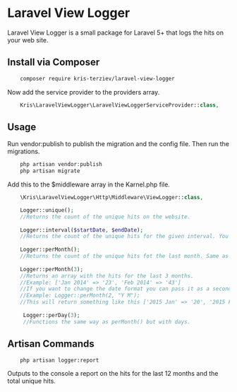 # Laravel View Logger

Laravel View Logger is a small package for Laravel 5+ that logs the hits on your web site.

## Install via Composer

```bash
    composer require kris-terziev/laravel-view-logger
```

Now add the service provider to the providers array.

```php
    Kris\LaravelViewLogger\LaravelViewLoggerServiceProvider::class,
```

## Usage

Run vendor:publish to publish the migration and the config file. Then run the migrations.
``` php
    php artisan vendor:publish
    php artisan migrate
```

Add this to the $middleware array in the Karnel.php file.

```php
    \Kris\LaravelViewLogger\Http\Middleware\ViewLogger::class,
```

```php
    Logger::unique();                          
    //Returns the count of the unique hits on the website.
    
    Logger::interval($startDate, $endDate);    
    //Returns the count of the unique hits for the given interval. You can use Carbon.
    
    Logger::perMonth();                        
    //Returns the count of the unique hits fot the last month. Same as Logger::lastMonth()
    
    Logger::perMonth(3);                       
    //Returns an array with the hits for the last 3 months.
    //Example: ['Jan 2014' => '23', 'Feb 2014' => '43']
    //If you want to change the date format you can pass it as a second parameter
    //Example: Logger::perMonth(2, "Y M");
    //This will return something like this ['2015 Jan' => '20', '2015 Feb' => '31']
     
     Logger::perDay(3);
     //Functions the same way as perMonth() but with days.
```

## Artisan Commands

```sh
    php artisan logger:report
```

Outputs to the console a report on the hits for the last 12 months and the total unique hits.


